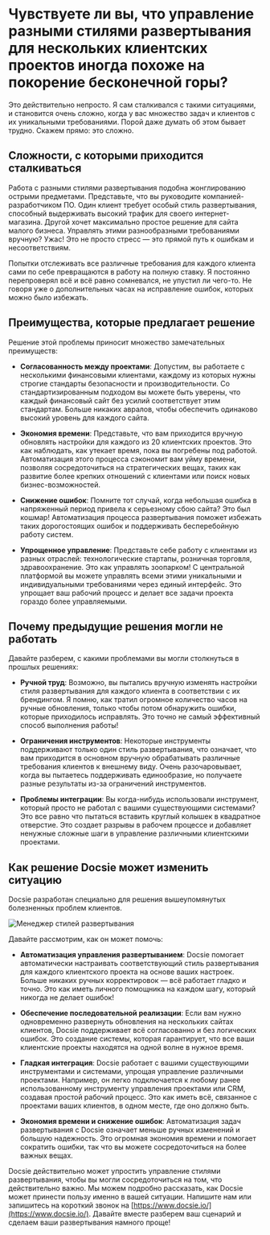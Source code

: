 # Чувствуете ли вы, что управление разными стилями развертывания для нескольких клиентских проектов иногда похоже на покорение бесконечной горы?

Это действительно непросто. Я сам сталкивался с такими ситуациями, и становится очень сложно, когда у вас множество задач и клиентов с их уникальными требованиями. Порой даже думать об этом бывает трудно. Скажем прямо: это сложно.

## Сложности, с которыми приходится сталкиваться

Работа с разными стилями развертывания подобна жонглированию острыми предметами. Представьте, что вы руководите компанией-разработчиком ПО. Один клиент требует особый стиль развертывания, способный выдерживать высокий трафик для своего интернет-магазина. Другой хочет максимально простое решение для сайта малого бизнеса. Управлять этими разнообразными требованиями вручную? Ужас! Это не просто стресс — это прямой путь к ошибкам и несоответствиям.

Попытки отслеживать все различные требования для каждого клиента сами по себе превращаются в работу на полную ставку. Я постоянно перепроверял всё и всё равно сомневался, не упустил ли чего-то. Не говоря уже о дополнительных часах на исправление ошибок, которых можно было избежать.

## Преимущества, которые предлагает решение

Решение этой проблемы приносит множество замечательных преимуществ:

* **Согласованность между проектами**: Допустим, вы работаете с несколькими финансовыми клиентами, каждому из которых нужны строгие стандарты безопасности и производительности. Со стандартизированным подходом вы можете быть уверены, что каждый финансовый сайт без усилий соответствует этим стандартам. Больше никаких авралов, чтобы обеспечить одинаково высокий уровень для каждого сайта.

* **Экономия времени**: Представьте, что вам приходится вручную обновлять настройки для каждого из 20 клиентских проектов. Это как наблюдать, как утекает время, пока вы погребены под работой. Автоматизация этого процесса сэкономит вам уйму времени, позволяя сосредоточиться на стратегических вещах, таких как развитие более крепких отношений с клиентами или поиск новых бизнес-возможностей.

* **Снижение ошибок**: Помните тот случай, когда небольшая ошибка в напряженный период привела к серьезному сбою сайта? Это был кошмар! Автоматизация процесса развертывания поможет избежать таких дорогостоящих ошибок и поддерживать бесперебойную работу систем.

* **Упрощенное управление**: Представьте себе работу с клиентами из разных отраслей: технологические стартапы, розничная торговля, здравоохранение. Это как управлять зоопарком! С центральной платформой вы можете управлять всеми этими уникальными и индивидуальными требованиями через единый интерфейс. Это упрощает ваш рабочий процесс и делает все задачи проекта гораздо более управляемыми.

## Почему предыдущие решения могли не работать

Давайте разберем, с какими проблемами вы могли столкнуться в прошлых решениях:

* **Ручной труд**: Возможно, вы пытались вручную изменять настройки стиля развертывания для каждого клиента в соответствии с их брендингом. Я помню, как тратил огромное количество часов на ручные обновления, только чтобы потом обнаружить ошибки, которые приходилось исправлять. Это точно не самый эффективный способ выполнения работы!

* **Ограничения инструментов**: Некоторые инструменты поддерживают только один стиль развертывания, что означает, что вам приходится в основном вручную обрабатывать различные требования клиентов к внешнему виду. Очень разочаровывает, когда вы пытаетесь поддерживать единообразие, но получаете разные результаты из-за ограничений инструментов.

* **Проблемы интеграции**: Вы когда-нибудь использовали инструмент, который просто не работал с вашими существующими системами? Это все равно что пытаться вставить круглый колышек в квадратное отверстие. Это создает разрывы в рабочем процессе и добавляет ненужные сложные шаги в управление различными клиентскими проектами.

## Как решение Docsie может изменить ситуацию

Docsie разработан специально для решения вышеупомянутых болезненных проблем клиентов.

![Менеджер стилей развертывания](https://cdn.docsie.io/workspace_PfNzfGj3YfKKtTO4T/doc_hyOyyoFNExMH5yxZ2/file_I0LqR3m4LhbCrddsR/appdocsieio_organization_likalo_stanley_global_enterprises_4k_4_b5fa69f9-fb8f-e718-05fc-44367d6f5201.png "Менеджер стилей развертывания")

Давайте рассмотрим, как он может помочь:

* **Автоматизация управления развертыванием**: Docsie помогает автоматически настраивать соответствующий стиль развертывания для каждого клиентского проекта на основе ваших настроек. Больше никаких ручных корректировок — всё работает гладко и точно. Это как иметь личного помощника на каждом шагу, который никогда не делает ошибок!

* **Обеспечение последовательной реализации**: Если вам нужно одновременно развернуть обновления на нескольких сайтах клиентов, Docsie поддерживает всё согласованно и без логических ошибок. Это создание системы, которая гарантирует, что все ваши клиентские проекты находятся на одной волне в нужное время.

* **Гладкая интеграция**: Docsie работает с вашими существующими инструментами и системами, упрощая управление различными проектами. Например, он легко подключается к любому ранее использованному инструменту управления проектами или CRM, создавая простой рабочий процесс. Это как иметь всё, связанное с проектами ваших клиентов, в одном месте, где оно должно быть.

* **Экономия времени и снижение ошибок**: Автоматизация задач развертывания с Docsie означает меньше ручных изменений и большую надежность. Это огромная экономия времени и помогает сократить ошибки, так что вы можете сосредоточиться на более важных вещах.

Docsie действительно может упростить управление стилями развертывания, чтобы вы могли сосредоточиться на том, что действительно важно. Мы можем подробно рассказать, как Docsie может принести пользу именно в вашей ситуации. Напишите нам или запишитесь на короткий звонок на [https://www.docsie.io/](https://www.docsie.io/). Давайте вместе разберем ваш сценарий и сделаем ваши развертывания намного проще!